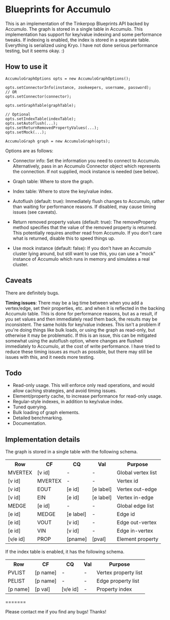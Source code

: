 Blueprints for Accumulo
=======================

This is an implementation of the Tinkerpop Blueprints API backed by
Accumulo.  The graph is stored in a single table in Accumulo.  This
implementation has support for key/value indexing and some performance
tweaks.  If indexing is enabled, the index is stored in a separate
table.  Everything is serialized using Kryo.  I have not done serious
performance testing, but it seems okay. :)


How to use it
-------------

    AccumuloGraphOptions opts = new AccumuloGraphOptions();
    
    opts.setConnectorInfo(instance, zookeepers, username, password);
    // OR
    opts.setConnector(connector);

    opts.setGraphTable(graphTable);
    
    // Optional
    opts.setIndexTable(indexTable);
    opts.setAutoflush(...);
    opts.setReturnRemovedPropertyValues(...);
    opts.setMock(...);
    
    AccumuloGraph graph = new AccumuloGraph(opts);

Options are as follows:

* Connector info: Set the information you need to connect to Accumulo.
  Alternatively, pass in an Accumulo Connector object which represents
  the connection.  If not supplied, mock instance is needed (see
  below).

* Graph table: Where to store the graph.

* Index table: Where to store the key/value index.

* Autoflush (default: true): Immediately flush changes to
  Accumulo, rather than waiting for performance reasons.  If
  disabled, may cause timing issues (see caveats).

* Return removed property values (default: true): The
  removeProperty method specifies that the value of the removed
  property is returned.  This potentially requires another read from
  Accumulo.  If you don't care what is returned, disable this
  to speed things up.

* Use mock instance (default: false): If you don't have an
  Accumulo cluster lying around, but still want to use this, you can
  use a "mock" instance of Accumulo which runs in memory and simulates a
  real cluster.


Caveats
-------

There are definitely bugs.

<strong>Timing issues</strong>: There may be a lag time between when
you add a vertex/edge, set their properties, etc. and when it is
reflected in the backing Accumulo table.  This is done for performance
reasons, but as a result, if you set values and then immediately read
them back, the results may be inconsistent.  The same holds for
key/value indexes.  This isn't a problem if you're doing things like
bulk loads, or using the graph as read-only, but otherwise it may be
problematic.  If this is an issue, this can be mitigated somewhat
using the autoflush option, where changes are flushed immediately to
Accumulo, at the cost of write performance.  I have tried to reduce
these timing issues as much as possible, but there may still be issues
with this, and it needs more testing.


Todo
----

* Read-only usage.  This will enforce only read operations, and would
  allow caching strategies, and avoid timing issues.
* Element/property cache, to increase performance for read-only
  usage.
* Regular-style indexes, in addition to key/value index.
* Tuned querying.
* Bulk loading of graph elements.
* Detailed benchmarking.
* Documentation.


Implementation details
----------------------

The graph is stored in a single table with the following schema.

<table>
<tr><th>Row</th>        <th>CF</th>         <th>CQ</th>         <th>Val</th>        <th>Purpose</th></tr>
<tr><td>MVERTEX</td>    <td>[v id]</td>     <td>-</td>          <td>-</td>          <td>Global vertex list</td></tr>
<tr><td>[v id]</td>     <td>MVERTEX</td>    <td>-</td>          <td>-</td>          <td>Vertex id</td></tr>
<tr><td>[v id]</td>     <td>EOUT</td>       <td>[e id]</td>     <td>[e label]</td>  <td>Vertex out-edge</td></tr>
<tr><td>[v id]</td>     <td>EIN</td>        <td>[e id]</td>     <td>[e label]</td>  <td>Vertex in-edge</td></tr>
<tr><td>MEDGE</td>      <td>[e id]</td>     <td>-</td>          <td>-</td>          <td>Global edge list</td></tr>
<tr><td>[e id]</td>     <td>MEDGE</td>      <td>[e label]</td>  <td>-</td>          <td>Edge id</td></tr>
<tr><td>[e id]</td>     <td>VOUT</td>       <td>[v id]</td>     <td>-</td>          <td>Edge out-vertex</td></tr>
<tr><td>[e id]</td>     <td>VIN</td>        <td>[v id]</td>     <td>-</td>          <td>Edge in-vertex</td></tr>
<tr><td>[v/e id]</td>   <td>PROP</td>       <td>[pname]</td>    <td>[pval]</td>     <td>Element property</td></tr>
</table>

If the index table is enabled, it has the following schema.

<table>
<tr><th>Row</th>        <th>CF</th>         <th>CQ</th>         <th>Val</th>    <th>Purpose</th></tr>
<tr><td>PVLIST</td>     <td>[p name]</td>   <td>-</td>          <td>-</td>      <td>Vertex property list</td></tr>
<tr><td>PELIST</td>     <td>[p name]</td>   <td>-</td>          <td>-</td>      <td>Edge property list</td></tr>
<tr><td>[p name]</td>   <td>[p val]</td>    <td>[v/e id]</td>   <td>-</td>      <td>Property index</td></tr>
</table>


=======

Please contact me if you find any bugs!  Thanks!

